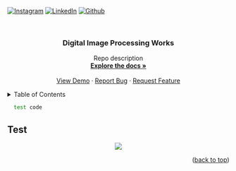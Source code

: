 <div id="top"></div>

<!-- PROJECT SHIELDS -->
<!--
*** I'm using markdown "reference style" links for readability.
*** Reference links are enclosed in brackets [ ] instead of parentheses ( ).
*** See the bottom of this document for the declaration of the reference variables
*** for contributors-url, forks-url, etc. This is an optional, concise syntax you may use.
*** https://www.markdownguide.org/basic-syntax/#reference-style-links
-->

[![Instagram][instagram-shield]][instagram-url]
[![LinkedIn][linkedin-shield]][linkedin-url]
[![Github][github-shield]][github-url]  

<!-- PROJECT LOGO -->
<br />
<div align="center">
  <h3 align="center">Digital Image Processing Works</h3>

  <p align="center">
    Repo description
    <br />
    <a href="https://github.com/arslanalperen/Digital-Image-Processing"><strong>Explore the docs »</strong></a>
    <br />
    <br />
    <a href="https://github.com/arslanalperen/Digital-Image-Processing">View Demo</a>
    ·
    <a href="https://github.com/arslanalperen/Digital-Image-Processing/issues">Report Bug</a>
    ·
    <a href="https://github.com/arslanalperen/Digital-Image-Processing/issues">Request Feature</a>
  </p>
</div>

<!-- TABLE OF CONTENTS -->
<details>
  <summary>Table of Contents</summary>
  <ol>
    <li>
      <a href="#test heading">FIFO Functions</a>
      <ul>
        <li><a href="test sub heading">fifo init</a></li>
      </ul>
    </li>
  </ol>
</details>

```sh
  test code
```

## Test

<div align="center"> <img src="test.png"> </div>


<p align="right">(<a href="#top">back to top</a>)</p>

<!-- MARKDOWN LINKS & IMAGES -->
<!-- https://www.markdownguide.org/basic-syntax/#reference-style-links -->

[instagram-shield]: https://img.shields.io/badge/Instagram-E4405F?style=for-the-badge&logo=instagram&logoColor=white
[github-shield]: https://img.shields.io/badge/GitHub-100000?style=for-the-badge&logo=github&logoColor=white
[linkedin-shield]: https://img.shields.io/badge/LinkedIn-0077B5?style=for-the-badge&logo=linkedin&logoColor=white

[instagram-url]: https://www.instagram.com/arslanalperen55/
[github-url]: https://github.com/arslanalperen
[linkedin-url]: https://www.linkedin.com/in/arslanalperen/

[fifo-diagram]: Images/fifo-diagram.png
